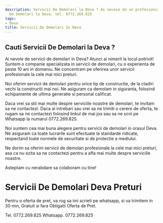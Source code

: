 ```yaml
---
description: Servicii De Demolari la Deva ? Ai nevoie de un profesionist in Servicii
  De Demolari la Deva. tel. 0772.269.825
tags:
- Deva
title: Servicii De Demolari In Deva
---
```



## Cauti Servicii De Demolari la Deva ?


Ai nevoie de servicii de demolari in Deva? Atunci ai nimerit la locul potrivit! Suntem o companie specializata in servicii de demolari, cu o experienta de peste 10 ani in domeniu. Ne concentram pe oferirea unor servicii profesionale la cele mai mici preturi.

Noi oferim servicii de demolari pentru orice tip de constructie, de la cladiri vechi la constructii mai noi. Ne asiguram ca demolam in siguranta, folosind echipamente de ultima generatie si personal calificat.

Daca vrei sa stii mai multe despre serviciile noastre de demolari, te invitam sa ne contactezi. Daca ai intrebari sau vrei sa ne trimiti o cerere de oferta, te rugam sa ne contactezi folosind linkul de mai jos sau sa ne scrii pe Whatsapp la numarul 0772.269.825.

Noi suntem cea mai buna alegere pentru servicii de demolari in orasul Deva. Ne asiguram ca toate lucrarile sunt efectuate la standarde ridicate, respectand toate normele de securitate si de protectie a mediului.

Ne dorim sa oferim servicii de demolari profesionale la cele mai mici preturi, asa ca nu ezita sa ne contactezi pentru a afla mai multe despre serviciile noastre. 

Asteptam cu nerabdare sa colaboram cu tine!

# Servicii De Demolari Deva Preturi
Pentru o oferta de pret, va rog sa imi scrieti pe whatsapp, si va trimitem in 30 min, Gratuit si fara Obligatii Oferta de Pret.

Tel. 0772.269.825
Whatsapp. 0772.269.825